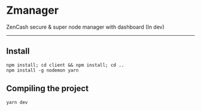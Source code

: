 # Zmanager
ZenCash secure & super node manager with dashboard (In dev)

---


## Install
```
npm install; cd client && npm install; cd ..
npm install -g nodemon yarn
```

## Compiling the project
```
yarn dev
```
